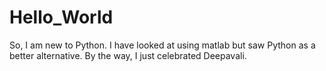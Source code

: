 # Hello_World

So, I am new to Python. I have looked at using matlab but saw Python as a better alternative. By the way, I just celebrated Deepavali.

